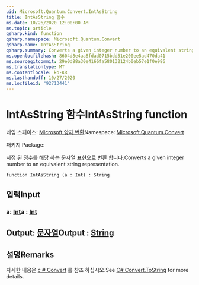 ```yaml
---
uid: Microsoft.Quantum.Convert.IntAsString
title: IntAsString 함수
ms.date: 10/26/2020 12:00:00 AM
ms.topic: article
qsharp.kind: function
qsharp.namespace: Microsoft.Quantum.Convert
qsharp.name: IntAsString
qsharp.summary: Converts a given integer number to an equivalent string representation.
ms.openlocfilehash: 8604d8e4aa8fdad0715bdd51e200ee5ad470da41
ms.sourcegitcommit: 29e0d88a30e4166fa580132124b0eb57e1f0e986
ms.translationtype: MT
ms.contentlocale: ko-KR
ms.lasthandoff: 10/27/2020
ms.locfileid: "92713441"
---
```

# <a name="intasstring-function"></a><span data-ttu-id="ae991-102">IntAsString 함수</span><span class="sxs-lookup"><span data-stu-id="ae991-102">IntAsString function</span></span>

<span data-ttu-id="ae991-103">네임 스페이스: [Microsoft 양자 변환](xref:Microsoft.Quantum.Convert)</span><span class="sxs-lookup"><span data-stu-id="ae991-103">Namespace: [Microsoft.Quantum.Convert](xref:Microsoft.Quantum.Convert)</span></span>

<span data-ttu-id="ae991-104">패키지 [](https://nuget.org/packages/)</span><span class="sxs-lookup"><span data-stu-id="ae991-104">Package: [](https://nuget.org/packages/)</span></span>


<span data-ttu-id="ae991-105">지정 된 정수를 해당 하는 문자열 표현으로 변환 합니다.</span><span class="sxs-lookup"><span data-stu-id="ae991-105">Converts a given integer number to an equivalent string representation.</span></span>

```qsharp
function IntAsString (a : Int) : String
```


## <a name="input"></a><span data-ttu-id="ae991-106">입력</span><span class="sxs-lookup"><span data-stu-id="ae991-106">Input</span></span>

### <a name="a--int"></a><span data-ttu-id="ae991-107">a: [Int](xref:microsoft.quantum.lang-ref.int)</span><span class="sxs-lookup"><span data-stu-id="ae991-107">a : [Int](xref:microsoft.quantum.lang-ref.int)</span></span>





## <a name="output--string"></a><span data-ttu-id="ae991-108">Output: [문자열](xref:microsoft.quantum.lang-ref.string)</span><span class="sxs-lookup"><span data-stu-id="ae991-108">Output : [String](xref:microsoft.quantum.lang-ref.string)</span></span>



## <a name="remarks"></a><span data-ttu-id="ae991-109">설명</span><span class="sxs-lookup"><span data-stu-id="ae991-109">Remarks</span></span>

<span data-ttu-id="ae991-110">자세한 내용은 [c # Convert](https://docs.microsoft.com/dotnet/api/system.convert.tostring?view=netframework-4.7.1#System_Convert_ToString_System_Int64_) 를 참조 하십시오.</span><span class="sxs-lookup"><span data-stu-id="ae991-110">See [C# Convert.ToString](https://docs.microsoft.com/dotnet/api/system.convert.tostring?view=netframework-4.7.1#System_Convert_ToString_System_Int64_) for more details.</span></span>